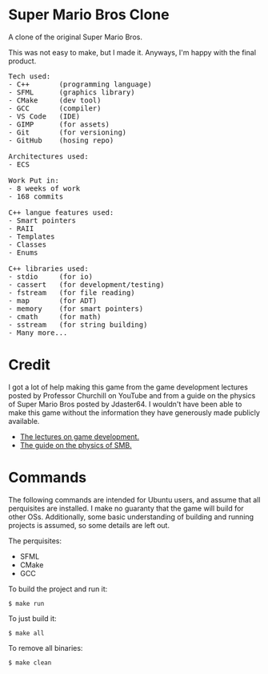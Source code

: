 # Super Mario Bros Clone

A clone of the original Super Mario Bros. 

This was not easy to make, but I made it. Anyways, I'm happy with the final product.

<pre>
Tech used:
- C++       (programming language)
- SFML      (graphics library)
- CMake     (dev tool)
- GCC       (compiler)
- VS Code   (IDE)
- GIMP      (for assets)
- Git       (for versioning)
- GitHub    (hosing repo)

Architectures used:
- ECS

Work Put in:
- 8 weeks of work
- 168 commits

C++ langue features used:
- Smart pointers
- RAII
- Templates
- Classes
- Enums

C++ libraries used:
- stdio     (for io)
- cassert   (for development/testing)
- fstream   (for file reading)
- map       (for ADT)
- memory    (for smart pointers)
- cmath     (for math)
- sstream   (for string building)
- Many more...
</pre>

# Credit

I got a lot of help making this game from the game development lectures posted by Professor Churchill on YouTube and from a guide on the physics of Super Mario Bros posted by Jdaster64. I wouldn't have been able to make this game without the information they have generously made publicly available.

- [The lectures on game development.](https://youtube.com/playlist?list=PL_xRyXins848nDj2v-TJYahzvs-XW9sVV&feature=shared)
- [The guide on the physics of SMB.](https://web.archive.org/web/20130807122227/http://i276.photobucket.com/albums/kk21/jdaster64/smb_playerphysics.png)

# Commands

The following commands are intended for Ubuntu users, and assume that all perquisites are installed. I make no guaranty that the game will build for other OSs. Additionally, some basic understanding of building and running projects is assumed, so some details are left out.

The perquisites:
- SFML
- CMake
- GCC


To build the project and run it:
```
$ make run
```

To just build it:
```
$ make all
```

To remove all binaries:
```
$ make clean
```